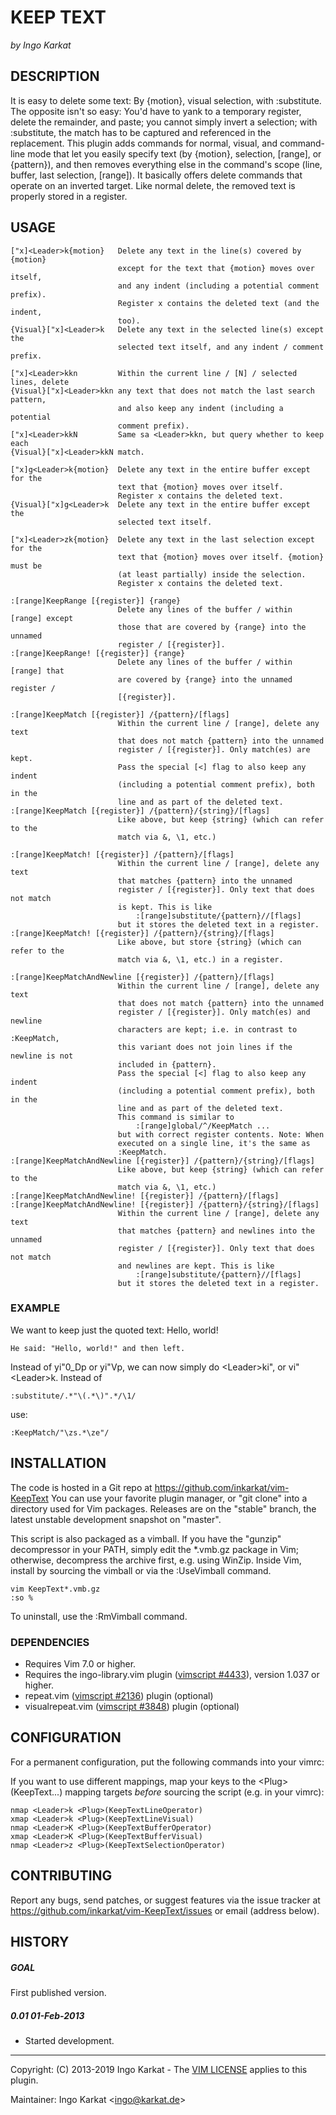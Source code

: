 KEEP TEXT
===============================================================================
_by Ingo Karkat_

DESCRIPTION
------------------------------------------------------------------------------

It is easy to delete some text: By {motion}, visual selection, with
:substitute. The opposite isn't so easy: You'd have to yank to a temporary
register, delete the remainder, and paste; you cannot simply invert a
selection; with :substitute, the match has to be captured and referenced in
the replacement.
This plugin adds commands for normal, visual, and command-line mode that let
you easily specify text (by {motion}, selection, [range], or {pattern}), and
then removes everything else in the command's scope (line, buffer, last
selection, [range]). It basically offers delete commands that operate on an
inverted target. Like normal delete, the removed text is properly stored in a
register.

USAGE
------------------------------------------------------------------------------

    ["x]<Leader>k{motion}   Delete any text in the line(s) covered by {motion}
                            except for the text that {motion} moves over itself,
                            and any indent (including a potential comment prefix).
                            Register x contains the deleted text (and the indent,
                            too).
    {Visual}["x]<Leader>k   Delete any text in the selected line(s) except the
                            selected text itself, and any indent / comment prefix.

    ["x]<Leader>kkn         Within the current line / [N] / selected lines, delete
    {Visual}["x]<Leader>kkn any text that does not match the last search pattern,
                            and also keep any indent (including a potential
                            comment prefix).
    ["x]<Leader>kkN         Same sa <Leader>kkn, but query whether to keep each
    {Visual}["x]<Leader>kkN match.

    ["x]g<Leader>k{motion}  Delete any text in the entire buffer except for the
                            text that {motion} moves over itself.
                            Register x contains the deleted text.
    {Visual}["x]g<Leader>k  Delete any text in the entire buffer except the
                            selected text itself.

    ["x]<Leader>zk{motion}  Delete any text in the last selection except for the
                            text that {motion} moves over itself. {motion} must be
                            (at least partially) inside the selection.
                            Register x contains the deleted text.

    :[range]KeepRange [{register}] {range}
                            Delete any lines of the buffer / within [range] except
                            those that are covered by {range} into the unnamed
                            register / [{register}].
    :[range]KeepRange! [{register}] {range}
                            Delete any lines of the buffer / within [range] that
                            are covered by {range} into the unnamed register /
                            [{register}].

    :[range]KeepMatch [{register}] /{pattern}/[flags]
                            Within the current line / [range], delete any text
                            that does not match {pattern} into the unnamed
                            register / [{register}]. Only match(es) are kept.
                            Pass the special [<] flag to also keep any indent
                            (including a potential comment prefix), both in the
                            line and as part of the deleted text.
    :[range]KeepMatch [{register}] /{pattern}/{string}/[flags]
                            Like above, but keep {string} (which can refer to the
                            match via &, \1, etc.)

    :[range]KeepMatch! [{register}] /{pattern}/[flags]
                            Within the current line / [range], delete any text
                            that matches {pattern} into the unnamed
                            register / [{register}]. Only text that does not match
                            is kept. This is like
                                :[range]substitute/{pattern}//[flags]
                            but it stores the deleted text in a register.
    :[range]KeepMatch! [{register}] /{pattern}/{string}/[flags]
                            Like above, but store {string} (which can refer to the
                            match via &, \1, etc.) in a register.

    :[range]KeepMatchAndNewline [{register}] /{pattern}/[flags]
                            Within the current line / [range], delete any text
                            that does not match {pattern} into the unnamed
                            register / [{register}]. Only match(es) and newline
                            characters are kept; i.e. in contrast to :KeepMatch,
                            this variant does not join lines if the newline is not
                            included in {pattern}.
                            Pass the special [<] flag to also keep any indent
                            (including a potential comment prefix), both in the
                            line and as part of the deleted text.
                            This command is similar to
                                :[range]global/^/KeepMatch ...
                            but with correct register contents. Note: When
                            executed on a single line, it's the same as
                            :KeepMatch.
    :[range]KeepMatchAndNewline [{register}] /{pattern}/{string}/[flags]
                            Like above, but keep {string} (which can refer to the
                            match via &, \1, etc.)
    :[range]KeepMatchAndNewline! [{register}] /{pattern}/[flags]
    :[range]KeepMatchAndNewline! [{register}] /{pattern}/{string}/[flags]
                            Within the current line / [range], delete any text
                            that matches {pattern} and newlines into the unnamed
                            register / [{register}]. Only text that does not match
                            and newlines are kept. This is like
                                :[range]substitute/{pattern}//[flags]
                            but it stores the deleted text in a register.

### EXAMPLE

We want to keep just the quoted text: Hello, world!
```
He said: "Hello, world!" and then left.
```

Instead of yi"0\_Dp or yi"Vp, we can now simply do &lt;Leader&gt;ki", or vi"&lt;Leader&gt;k.
Instead of

    :substitute/.*"\(.*\)".*/\1/

use:

    :KeepMatch/"\zs.*\ze"/

INSTALLATION
------------------------------------------------------------------------------

The code is hosted in a Git repo at
    https://github.com/inkarkat/vim-KeepText
You can use your favorite plugin manager, or "git clone" into a directory used
for Vim packages. Releases are on the "stable" branch, the latest unstable
development snapshot on "master".

This script is also packaged as a vimball. If you have the "gunzip"
decompressor in your PATH, simply edit the \*.vmb.gz package in Vim; otherwise,
decompress the archive first, e.g. using WinZip. Inside Vim, install by
sourcing the vimball or via the :UseVimball command.

    vim KeepText*.vmb.gz
    :so %

To uninstall, use the :RmVimball command.

### DEPENDENCIES

- Requires Vim 7.0 or higher.
- Requires the ingo-library.vim plugin ([vimscript #4433](http://www.vim.org/scripts/script.php?script_id=4433)), version 1.037 or
  higher.
- repeat.vim ([vimscript #2136](http://www.vim.org/scripts/script.php?script_id=2136)) plugin (optional)
- visualrepeat.vim ([vimscript #3848](http://www.vim.org/scripts/script.php?script_id=3848)) plugin (optional)

CONFIGURATION
------------------------------------------------------------------------------

For a permanent configuration, put the following commands into your vimrc:

If you want to use different mappings, map your keys to the
&lt;Plug&gt;(KeepText...) mapping targets _before_ sourcing the script
(e.g. in your vimrc):

    nmap <Leader>k <Plug>(KeepTextLineOperator)
    xmap <Leader>k <Plug>(KeepTextLineVisual)
    nmap <Leader>K <Plug>(KeepTextBufferOperator)
    xmap <Leader>K <Plug>(KeepTextBufferVisual)
    nmap <Leader>z <Plug>(KeepTextSelectionOperator)

CONTRIBUTING
------------------------------------------------------------------------------

Report any bugs, send patches, or suggest features via the issue tracker at
https://github.com/inkarkat/vim-KeepText/issues or email (address below).

HISTORY
------------------------------------------------------------------------------

##### GOAL
First published version.

##### 0.01    01-Feb-2013
- Started development.

------------------------------------------------------------------------------
Copyright: (C) 2013-2019 Ingo Karkat -
The [VIM LICENSE](http://vimdoc.sourceforge.net/htmldoc/uganda.html#license) applies to this plugin.

Maintainer:     Ingo Karkat &lt;ingo@karkat.de&gt;
